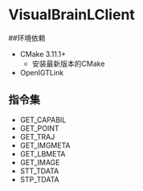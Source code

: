 # VisualBrainLClient

##环境依赖
* CMake 3.11.1+
   * 安装最新版本的CMake 
* OpenIGTLink
## 指令集
* GET_CAPABIL
* GET_POINT
* GET_TRAJ
* GET_IMGMETA
* GET_LBMETA
* GET_IMAGE
* STT_TDATA
* STP_TDATA
